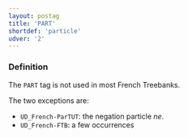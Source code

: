 ```yaml
---
layout: postag
title: 'PART'
shortdef: 'particle'
udver: '2'
---
```


### Definition

The `PART` tag is not used in most French Treebanks.

The two exceptions are:
 * `UD_French-ParTUT`: the negation particle _ne_.
 * `UD_French-FTB`: a few occurrences

<!-- Interlanguage links updated Út 9. května 2023, 20:03:26 CEST -->
